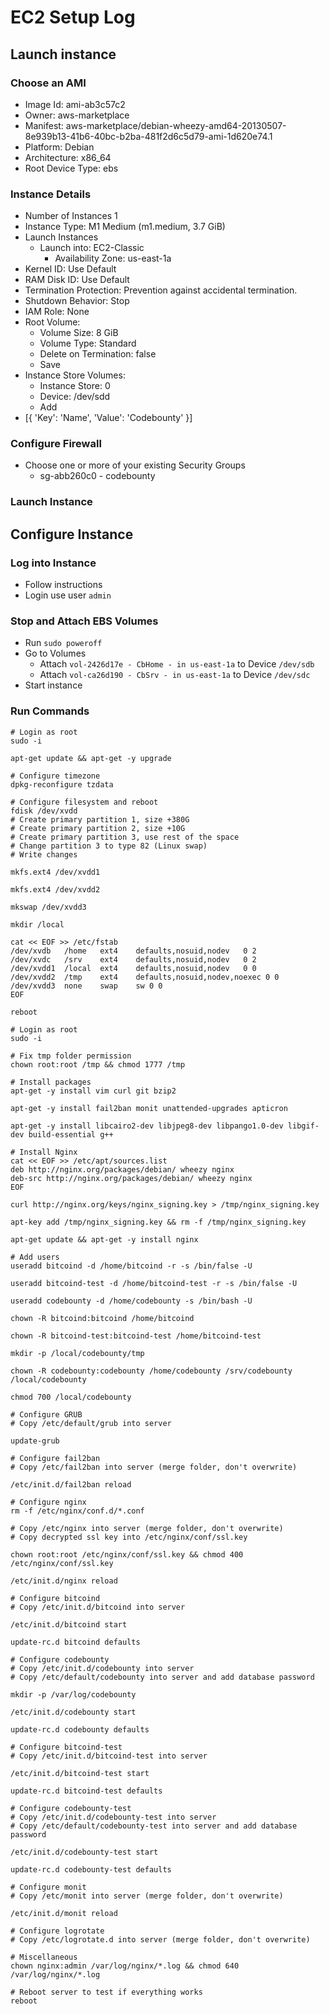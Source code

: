 # EC2 Setup Log

## Launch instance

### Choose an AMI
* Image Id: ami-ab3c57c2
* Owner: aws-marketplace
* Manifest: aws-marketplace/debian-wheezy-amd64-20130507-8e939b13-41b6-40bc-b2ba-481f2d6c5d79-ami-1d620e74.1
* Platform: Debian
* Architecture: x86_64
* Root Device Type: ebs

### Instance Details

* Number of Instances 1
* Instance Type: M1 Medium (m1.medium, 3.7 GiB)
* Launch Instances
    * Launch into: EC2-Classic
        * Availability Zone: us-east-1a
* Kernel ID: Use Default
* RAM Disk ID: Use Default
* Termination Protection: Prevention against accidental termination.
* Shutdown Behavior: Stop
* IAM Role: None
* Root Volume:
    * Volume Size: 8 GiB
    * Volume Type: Standard
    * Delete on Termination: false
    * Save
* Instance Store Volumes:
    * Instance Store: 0
    * Device: /dev/sdd
    * Add
* [{ 'Key': 'Name', 'Value': 'Codebounty' }]

### Configure Firewall

* Choose one or more of your existing Security Groups
    * sg-abb260c0 - codebounty

### Launch Instance

## Configure Instance

### Log into Instance

* Follow instructions
* Login use user ```admin```

### Stop and Attach EBS Volumes

* Run ```sudo poweroff```
* Go to Volumes
    * Attach ```vol-2426d17e - CbHome - in us-east-1a``` to Device ```/dev/sdb```
    * Attach ```vol-ca26d190 - CbSrv - in us-east-1a``` to Device ```/dev/sdc```
* Start instance

### Run Commands

```
# Login as root
sudo -i

apt-get update && apt-get -y upgrade

# Configure timezone
dpkg-reconfigure tzdata

# Configure filesystem and reboot
fdisk /dev/xvdd
# Create primary partition 1, size +380G
# Create primary partition 2, size +10G
# Create primary partition 3, use rest of the space
# Change partition 3 to type 82 (Linux swap)
# Write changes

mkfs.ext4 /dev/xvdd1

mkfs.ext4 /dev/xvdd2

mkswap /dev/xvdd3

mkdir /local

cat << EOF >> /etc/fstab
/dev/xvdb   /home   ext4    defaults,nosuid,nodev   0 2
/dev/xvdc   /srv    ext4    defaults,nosuid,nodev   0 2
/dev/xvdd1  /local  ext4    defaults,nosuid,nodev   0 0
/dev/xvdd2  /tmp    ext4    defaults,nosuid,nodev,noexec 0 0
/dev/xvdd3  none    swap    sw 0 0
EOF

reboot

# Login as root
sudo -i

# Fix tmp folder permission
chown root:root /tmp && chmod 1777 /tmp

# Install packages
apt-get -y install vim curl git bzip2

apt-get -y install fail2ban monit unattended-upgrades apticron

apt-get -y install libcairo2-dev libjpeg8-dev libpango1.0-dev libgif-dev build-essential g++

# Install Nginx
cat << EOF >> /etc/apt/sources.list
deb http://nginx.org/packages/debian/ wheezy nginx
deb-src http://nginx.org/packages/debian/ wheezy nginx
EOF

curl http://nginx.org/keys/nginx_signing.key > /tmp/nginx_signing.key

apt-key add /tmp/nginx_signing.key && rm -f /tmp/nginx_signing.key

apt-get update && apt-get -y install nginx

# Add users
useradd bitcoind -d /home/bitcoind -r -s /bin/false -U

useradd bitcoind-test -d /home/bitcoind-test -r -s /bin/false -U

useradd codebounty -d /home/codebounty -s /bin/bash -U

chown -R bitcoind:bitcoind /home/bitcoind

chown -R bitcoind-test:bitcoind-test /home/bitcoind-test

mkdir -p /local/codebounty/tmp

chown -R codebounty:codebounty /home/codebounty /srv/codebounty /local/codebounty

chmod 700 /local/codebounty

# Configure GRUB
# Copy /etc/default/grub into server

update-grub

# Configure fail2ban
# Copy /etc/fail2ban into server (merge folder, don't overwrite)

/etc/init.d/fail2ban reload

# Configure nginx
rm -f /etc/nginx/conf.d/*.conf

# Copy /etc/nginx into server (merge folder, don't overwrite)
# Copy decrypted ssl key into /etc/nginx/conf/ssl.key

chown root:root /etc/nginx/conf/ssl.key && chmod 400 /etc/nginx/conf/ssl.key

/etc/init.d/nginx reload

# Configure bitcoind
# Copy /etc/init.d/bitcoind into server

/etc/init.d/bitcoind start

update-rc.d bitcoind defaults

# Configure codebounty
# Copy /etc/init.d/codebounty into server
# Copy /etc/default/codebounty into server and add database password

mkdir -p /var/log/codebounty

/etc/init.d/codebounty start

update-rc.d codebounty defaults

# Configure bitcoind-test
# Copy /etc/init.d/bitcoind-test into server

/etc/init.d/bitcoind-test start

update-rc.d bitcoind-test defaults

# Configure codebounty-test
# Copy /etc/init.d/codebounty-test into server
# Copy /etc/default/codebounty-test into server and add database password

/etc/init.d/codebounty-test start

update-rc.d codebounty-test defaults

# Configure monit
# Copy /etc/monit into server (merge folder, don't overwrite)

/etc/init.d/monit reload

# Configure logrotate
# Copy /etc/logrotate.d into server (merge folder, don't overwrite)

# Miscellaneous
chown nginx:admin /var/log/nginx/*.log && chmod 640 /var/log/nginx/*.log

# Reboot server to test if everything works
reboot
```
